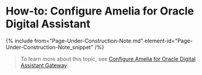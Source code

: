 

# How-to: Configure Amelia for Oracle Digital Assistant

{% include from="Page-Under-Construction-Note.md" element-id="Page-Under-Construction-Note_snippet" /%}

> To learn more about this topic, see [Configure Amelia for Oracle Digital Assistant Gateway](https://docs.amelia.com/display/AmeliaDocsV6/Configure+Amelia+for+Oracle+Digital+Assistant+Gateway).

 
